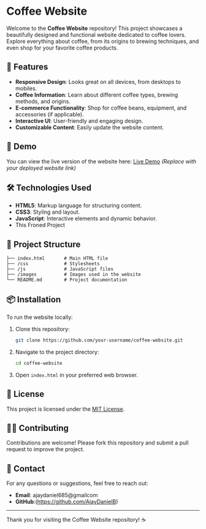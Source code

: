 # Coffee Website

Welcome to the **Coffee Website** repository! This project showcases a beautifully designed and functional website dedicated to coffee lovers. Explore everything about coffee, from its origins to brewing techniques, and even shop for your favorite coffee products.

## 🌟 Features

- **Responsive Design**: Looks great on all devices, from desktops to mobiles.
- **Coffee Information**: Learn about different coffee types, brewing methods, and origins.
- **E-commerce Functionality**: Shop for coffee beans, equipment, and accessories (if applicable).
- **Interactive UI**: User-friendly and engaging design.
- **Customizable Content**: Easily update the website content.

## 🚀 Demo

You can view the live version of the website here:
[Live Demo](#) *(Replace with your deployed website link)*

## 🛠️ Technologies Used

- **HTML5**: Markup language for structuring content.
- **CSS3**: Styling and layout.
- **JavaScript**: Interactive elements and dynamic behavior.
-  This Froned Project 

## 📂 Project Structure

```
├── index.html       # Main HTML file
├── /css             # Stylesheets
├── /js              # JavaScript files
├── /images          # Images used in the website
└── README.md        # Project documentation
```

## 📦 Installation

To run the website locally:

1. Clone this repository:
   ```bash
   git clone https://github.com/your-username/coffee-website.git
   ```
2. Navigate to the project directory:
   ```bash
   cd coffee-website
   ```
3. Open `index.html` in your preferred web browser.

## 📜 License

This project is licensed under the [MIT License](LICENSE).

## 👩‍💻 Contributing

Contributions are welcome! Please fork this repository and submit a pull request to improve the project.

## 📧 Contact

For any questions or suggestions, feel free to reach out:
- **Email**: ajaydaniel685@gmailcom
- **GitHub**:(https://github.com/AjayDanielB)

---

Thank you for visiting the Coffee Website repository! ☕
